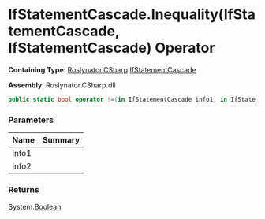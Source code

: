 # IfStatementCascade\.Inequality\(IfStatementCascade, IfStatementCascade\) Operator

**Containing Type**: [Roslynator.CSharp](../../README.md)\.[IfStatementCascade](../README.md)

**Assembly**: Roslynator\.CSharp\.dll

```csharp
public static bool operator !=(in IfStatementCascade info1, in IfStatementCascade info2)
```

### Parameters

| Name | Summary |
| ---- | ------- |
| info1 | |
| info2 | |

### Returns

System\.[Boolean](https://docs.microsoft.com/en-us/dotnet/api/system.boolean)

